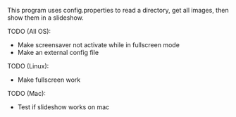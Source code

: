 This program uses config.properties to
read a directory, get all images, then
show them in a slideshow.

TODO (All OS):
* Make screensaver not activate while
in fullscreen mode
* Make an external config file

TODO (Linux):
* Make fullscreen work

TODO (Mac):
* Test if slideshow works on mac
